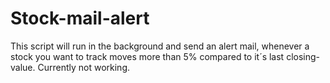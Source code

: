 # Stock-mail-alert
This script will run in the background and send an alert mail, whenever a stock you want to track moves more than 5% compared to it´s last closing-value.
Currently not working.
